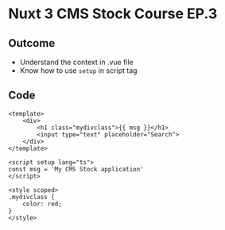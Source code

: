 # Nuxt 3 CMS Stock Course EP.3

## Outcome

- Understand the context in .vue file
- Know how to use `setup` in script tag

## Code

```vue
<template>
    <div>
        <h1 class="mydivclass">{{ msg }}</h1>
        <input type="text" placeholder="Search">
    </div>
</template>

<script setup lang="ts">
const msg = 'My CMS Stock application'
</script>

<style scoped>
.mydivclass {
    color: red;
}
</style>
```
